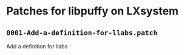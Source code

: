 # Patches for libpuffy on LXsystem

## `0001-Add-a-definition-for-llabs.patch`

Add a definition for llabs


